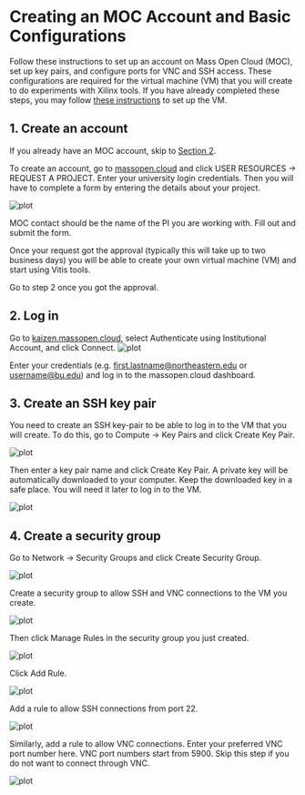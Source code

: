 # Creating an MOC Account and Basic Configurations

Follow these instructions to set up an account on Mass Open Cloud (MOC), set up key pairs, and configure ports for VNC and SSH access. These configurations are required for the virtual machine (VM) that you will create to do experiments with Xilinx tools. If you have already completed these steps, you may follow [these instructions](https://github.com/OCT-FPGA/OCT-Tutorials/blob/master/mocsetup/instancesetup.md) to set up the VM.  

## 1. Create an account

If you already have an MOC account, skip to [Section 2](https://github.com/OCT-FPGA/OCT-Tutorials/blob/master/mocsetup/account-setup-and-configuration.md#2-log-in).

To create an account, go to [massopen.cloud](https://massopen.cloud) and click USER RESOURCES &#8594; REQUEST A PROJECT. Enter your university login credentials. Then you will have to complete a form by entering the details about your project.

![plot](images/1_moc_project.png)

MOC contact should be the name of the PI you are working with. Fill out and submit the form. 

Once your request got the approval (typically this will take up to two business days) you will be able to create your own virtual machine (VM) and start using Vitis tools. 

Go to step 2 once you got the approval.

## 2. Log in 

Go to [kaizen.massopen.cloud](https://kaizen.massopen.cloud), select Authenticate using Institutional Account, and click Connect. 
![plot](images/2_openstack.png)

Enter your credentials (e.g. first.lastname@northeastern.edu or username@bu.edu) and log in to the massopen.cloud dashboard. 

## 3. Create an SSH key pair

You need to create an SSH key-pair to be able to log in to the VM that you will create. To do this, go to Compute &#8594; Key Pairs and click Create Key Pair. 

![plot](images/3_key_pairs.png)

Then enter a key pair name and click Create Key Pair. A private key will be automatically downloaded to your computer. Keep the downloaded key in a safe place. You will need it later to log in to the VM.

![plot](images/4_key_file.png)

## 4. Create a security group

Go to Network &#8594; Security Groups and click Create Security Group.

![plot](images/5_security_groups.png)

Create a security group to allow SSH and VNC connections to the VM you create.

![plot](images/6_create_security_group.png)

Then click Manage Rules in the security group you just created.

![plot](images/7_ssh_vnc.png)

Click Add Rule.

![plot](images/8_rules.png)

Add a rule to allow SSH connections from port 22.

![plot](images/9_add_rule.png)

Similarly, add a rule to allow VNC connections. Enter your preferred VNC port number here. VNC port numbers start from 5900. Skip this step if you do not want to connect through VNC.  

![plot](images/10_add_rule2.png)

